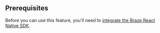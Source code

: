 ## Prerequisites

Before you can use this feature, you'll need to [integrate the Braze React Native SDK]({{site.baseurl}}/developer_guide/platform_integration_guides/react_native/sdk_integration/).